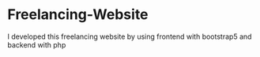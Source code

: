 # Freelancing-Website
I developed this freelancing website by using frontend with bootstrap5 and backend with php
